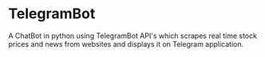# TelegramBot
A ChatBot in python using TelegramBot API's which scrapes real time stock prices and news from websites and displays it on Telegram application. 
